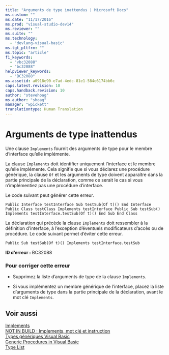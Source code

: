 ```yaml
---
title: "Arguments de type inattendus | Microsoft Docs"
ms.custom: ""
ms.date: "11/17/2016"
ms.prod: "visual-studio-dev14"
ms.reviewer: ""
ms.suite: ""
ms.technology: 
  - "devlang-visual-basic"
ms.tgt_pltfrm: ""
ms.topic: "article"
f1_keywords: 
  - "vbc32088"
  - "bc32088"
helpviewer_keywords: 
  - "BC32088"
ms.assetid: a0918e90-e7ad-4edc-81e1-584e6174bb6c
caps.latest.revision: 10
caps.handback.revision: 10
author: "stevehoag"
ms.author: "shoag"
manager: "wpickett"
translationtype: Human Translation
---
```

# Arguments de type inattendus
Une clause `Implements` fournit des arguments de type pour le membre d’interface qu’elle implémente.  
  
 La clause `Implements` doit identifier uniquement l’interface et le membre qu’elle implémente. Cela signifie que si vous déclarez une procédure générique, la clause `Of` et les arguments de type doivent apparaître dans la partie principale de la déclaration, comme ce serait le cas si vous n’implémentiez pas une procédure d’interface.  
  
 Le code suivant peut générer cette erreur.  
  
```  
Public Interface testInterface Sub testSub(Of t)() End Interface Public Class testClass Implements testInterface Public Sub testSub() Implements testInterface.testSub(Of t)() End Sub End Class  
```  
  
 La déclaration qui précède la clause `Implements` doit ressembler à la définition d’interface, à l’exception d’éventuels modificateurs d’accès ou de procédure. Le code suivant permet d’éviter cette erreur.  
  
```  
Public Sub testSub(Of t)() Implements testInterface.testSub  
```  
  
 **ID d’erreur :** BC32088  
  
### Pour corriger cette erreur  
  
-   Supprimez la liste d’arguments de type de la clause `Implements`.  
  
-   Si vous implémentez un membre générique de l’interface, placez la liste d’arguments de type dans la partie principale de la déclaration, avant le mot clé `Implements`.  
  
## Voir aussi  
 [Implements](../../visual-basic/language-reference/statements/implements-clause.md)   
 [NOT IN BUILD : Implements, mot clé et instruction](http://msdn.microsoft.com/fr-fr/b96560f7-6413-480f-a1e2-f80253bab5be)   
 [Types génériques Visual Basic](../../visual-basic/programming-guide/language-features/data-types/generic-types.md)   
 [Generic Procedures in Visual Basic](../../visual-basic/programming-guide/language-features/data-types/generic-procedures.md)   
 [Type List](../../visual-basic/language-reference/statements/type-list.md)